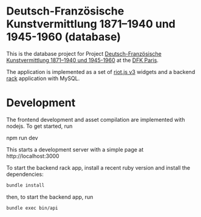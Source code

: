 # Deutsch-Französische Kunstvermittlung 1871–1940 und 1945-1960 (database)

This is the database project for Project 
[Deutsch-Französische Kunstvermittlung 1871–1940 und 1945-1960](https://dfk-paris.org/de/page/deutsch-franz%C3%B6sische-kunstvermittlung-1871%E2%80%931940-und-1945-1960-2389.html)
at the [DFK Paris](https://dfk-paris.org).

The application is implemented as a set of
[riot.js v3](https://v3.riotjs.now.sh) widgets and a backend
[rack](https://rack.github.io) application with MySQL.

# Development

The frontend development and asset compilation are implemented with nodejs. To
get started, run

 npm run dev

This starts a development server with a simple page at http://localhost:3000

To start the backend rack app, install a recent ruby version and install the
dependencies:

~~~bash
bundle install
~~~

then, to start the backend app, run

~~~bash
bundle exec bin/api
~~~
